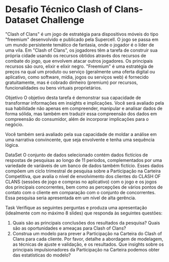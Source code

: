 # Desafio Técnico Clash of Clans-Dataset Challenge

"Clash of Clans" é um jogo de estratégia para dispositivos móveis do tipo "freemium" desenvolvido e publicado pela Supercell. O jogo se passa em um mundo persistente temático de fantasia, onde o jogador é o líder de uma vila. Em "Clash of Clans", os jogadores têm a tarefa de construir sua própria cidade usando os recursos obtidos através dos recursos de combate do jogo, que envolvem atacar outros jogadores. Os principais recursos são ouro, elixir e elixir negro. "Freemium" é uma estratégia de preços na qual um produto ou serviço (geralmente uma oferta digital ou aplicativo, como software, mídia, jogos ou serviços web) é fornecido gratuitamente, mas é cobrado dinheiro (premium) por recursos, funcionalidades ou bens virtuais proprietários.

Objetivo
O objetivo desta tarefa é demonstrar sua capacidade de transformar informações em insights e implicações. Você será avaliado pela sua habilidade não apenas em compreender, manipular e analisar dados de forma sólida, mas também em traduzir essa compreensão dos dados em compreensão do consumidor, além de incorporar implicações para o negócio.

Você também será avaliado pela sua capacidade de moldar a análise em uma narrativa convincente, que seja envolvente e tenha uma sequência lógica.

DataSet
O conjunto de dados selecionado contém dados fictícios de respostas de pesquisas ao longo de 11 períodos, complementados por uma variedade de variáveis de um banco de dados também fictício. Esses dados compõem um ciclo trimestral de pesquisa sobre a Participação na Carteira Competitiva, que avalia o nível de envolvimento dos clientes do CLASH OF CLANS (sessões de jogo e compras no aplicativo) com o jogo e os jogos dos principais concorrentes, bem como as percepções de vários pontos de contato com o cliente em comparação com o conjunto de concorrentes. Essa pesquisa seria apresentada em um nível de alta gerência.

Task
Verifique as seguintes perguntas e produza uma apresentação (idealmente com no máximo 8 slides) que responda às seguintes questões:

1. Quais são as principais conclusões dos resultados da pesquisa? Quais são as oportunidades e ameaças para Clash of Clans?
2. Construa um modelo para prever a Participação na Carteira do Clash of Clans para cada cliente. Por favor, detalhe a abordagem de modelagem, as técnicas de ajuste e validação, e os resultados. Que insights sobre os principais impulsionadores da Participação na Carteira podemos obter das estatísticas do modelo?
